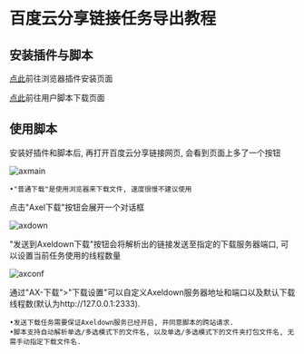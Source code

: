 # 百度云分享链接任务导出教程  

## 安装插件与脚本  

[点此](http://tampermonkey.net)前往浏览器插件安装页面  

[点此](https://greasyfork.org/zh-CN/scripts/38418-ax-百度云盘)前往用户脚本下载页面  

## 使用脚本  

安装好插件和脚本后, 再打开百度云分享链接网页, 会看到页面上多了一个按钮  

![axmain](https://github.com/lihaoyun6/axeldown-core/blob/master/screenshot/axdmain.jpg)  

````
•"普通下载"是使用浏览器来下载文件, 速度很慢不建议使用
````

点击"Axel下载"按钮会展开一个对话框  

![axdown](https://github.com/lihaoyun6/axeldown-core/blob/master/screenshot/axdurl.jpg)  

"发送到Axeldown下载"按钮会将解析出的链接发送至指定的下载服务器端口, 可以设置当前任务使用的线程数量  

![axconf](https://github.com/lihaoyun6/axeldown-core/blob/master/screenshot/axdconf.jpg)  

通过"AX-下载">"下载设置"可以自定义Axeldown服务器地址和端口以及默认下载线程数(默认为http://127.0.0.1:2333).  

````
•发送下载任务需要保证Axeldown服务已经开启, 并同意脚本的跨站请求.    
•脚本支持自动解析单选/多选模式下的文件名, 以及单选/多选模式下的文件夹打包文件名, 无需手动指定下载文件名.  
````

